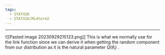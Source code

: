 ```yaml
---
tags:
  - STAT426
  - STAT426/Midterm2
---
```

---
![[Pasted image 20230929215123.png]]
This is what we normally use for the link function since we can derive it when getting the random component from our distribution as it is the natural parameter $Q(\theta_i)$ .
